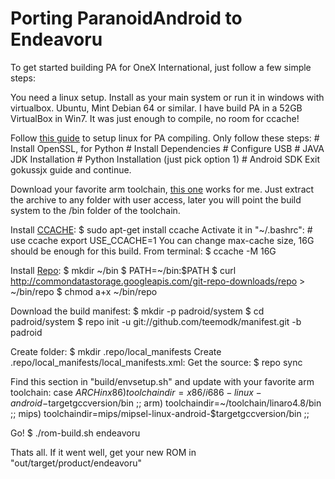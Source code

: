 Porting ParanoidAndroid to Endeavoru
====================================

To get started building PA for OneX International, just follow a few simple steps:

You need a linux setup.
Install as your main system or run it in windows with virtualbox. Ubuntu, Mint Debian 64 or similar.
I have build PA in a 52GB VirtualBox in Win7. It was just enough to compile, no room for ccache!

Follow [this guide](http://forum.xda-developers.com/showpost.php?p=30958867&postcount=1) to setup linux for PA compiling.
Only follow these steps:
    # Install OpenSSL, for Python
    # Install Dependencies
    # Configure USB
    # JAVA JDK Installation
    # Python Installation (just pick option 1)
    # Android SDK
Exit gokussjx guide and continue.

Download your favorite arm toolchain, [this one](http://releases.linaro.org/13.05/components/android/toolchain/4.8) works for me.
Just extract the archive to any folder with user access, later you will point the build system to the /bin folder of the toolchain.

Install [CCACHE](http://en.wikipedia.org/wiki/Ccache):
    $ sudo apt-get install ccache
Activate it in "~/.bashrc":
    # use ccache
    export USE_CCACHE=1
You can change max-cache size, 16G should be enough for this build.
From terminal:
    $ ccache -M 16G

Install [Repo](http://source.android.com/source/using-repo.html):
    $ mkdir ~/bin
    $ PATH=~/bin:$PATH
    $ curl http://commondatastorage.googleapis.com/git-repo-downloads/repo > ~/bin/repo
    $ chmod a+x ~/bin/repo

Download the build manifest:
    $ mkdir -p padroid/system
    $ cd  padroid/system
    $ repo init -u git://github.com/teemodk/manifest.git -b padroid

Create folder:
    $ mkdir .repo/local_manifests
Create .repo/local_manifests/local_manifests.xml:
    <manifest>
    </manifest>
Get the source:
    $ repo sync

Find this section in "build/envsetup.sh" and update with your favorite arm toolchain:
    case $ARCH in
        x86) toolchaindir=x86/i686-linux-android-$targetgccversion/bin
            ;;
        arm) toolchaindir=~/toolchain/linaro4.8/bin
            ;;
        mips) toolchaindir=mips/mipsel-linux-android-$targetgccversion/bin
            ;;

Go!
    $ ./rom-build.sh endeavoru

Thats all. If it went well, get your new ROM in "out/target/product/endeavoru"
